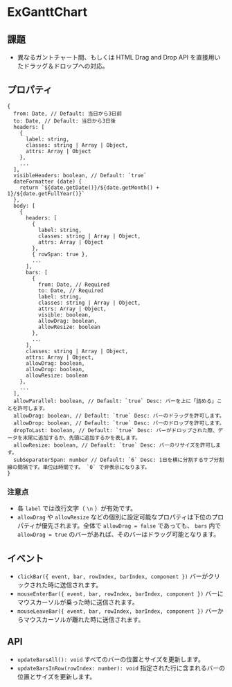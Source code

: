 # ExGanttChart

## 課題
* 異なるガントチャート間、もしくは HTML Drag and Drop API を直接用いたドラッグ＆ドロップへの対応。

## プロパティ
```
{
  from: Date, // Default: 当日から3日前
  to: Date, // Default: 当日から3日後
  headers: [
    {
      label: string,
      classes: string | Array | Object,
      attrs: Array | Object
    },
    ...
  ],
  visibleHeaders: boolean, // Default: `true`
  dateFormatter (date) {
    return `${date.getDate()}/${date.getMonth() + 1}/${date.getFullYear()}`
  },
  body: [
    {
      headers: [
        {
          label: string,
          classes: string | Array | Object,
          attrs: Array | Object
        },
        { rowSpan: true },
        ...
      ],
      bars: [
        {
          from: Date, // Required
          to: Date, // Required
          label: string,
          classes: string | Array | Object,
          attrs: Array | Object,
          visible: boolean,
          allowDrag: boolean,
          allowResize: boolean
        },
        ...
      ],
      classes: string | Array | Object,
      attrs: Array | Object,
      allowDrag: boolean,
      allowDrop: boolean,
      allowResize: boolean
    },
    ...
  ],
  allowParallel: boolean, // Default: `true` Desc: バーを上に「詰める」ことを許可します。
  allowDrag: boolean, // Default: `true` Desc: バーのドラッグを許可します。
  allowDrop: boolean, // Default: `true` Desc: バーのドロップを許可します。
  dropToLast: boolean, // Default: `true` Desc: バーがドロップされた際、データを末尾に追加するか、先頭に追加するかを表します。
  allowResize: boolean, // Default: `true` Desc: バーのリサイズを許可します。
  subSeparatorSpan: number // Default: `6` Desc: 1日を横に分割するサブ分割線の間隔です。単位は時間です。 `0` で非表示になります。
}
```

### 注意点
* 各 `label` では改行文字（ `\n` ）が有効です。
* `allowDrag` や `allowResize` などの個別に設定可能なプロパティは下位のプロパティが優先されます。全体で `allowDrag = false` であっても、 `bars` 内で `allowDrag = true` のバーがあれば、そのバーはドラッグ可能となります。

## イベント
* `clickBar({ event, bar, rowIndex, barIndex, component })` バーがクリックされた時に送信されます。
* `mouseEnterBar({ event, bar, rowIndex, barIndex, component })` バーにマウスカーソルが乗った時に送信されます。
* `mouseLeaveBar({ event, bar, rowIndex, barIndex, component })` バーからマウスカーソルが離れた時に送信されます。

## API
* `updateBarsAll(): void` すべてのバーの位置とサイズを更新します。
* `updateBarsInRow(rowIndex: number): void` 指定された行に含まれるバーの位置とサイズを更新します。
